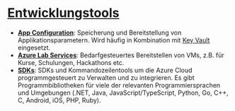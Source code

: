 # [Entwicklungstools]

* **[App Configuration]**: Speicherung und Bereitstellung von
    Applikationsparametern. Wird häufig in Kombination mit [Key
    Vault](/sicherheit.md/#key-vault) eingesetzt.
* **[Azure Lab Services]**: Bedarfgesteuertes Bereitstellen von VMs, z.B. für
    Kurse, Schulungen, Hackathons etc.
* **[SDKs]**: SDKs und Kommandozeilentools um die Azure Cloud programmgesteuert
    zu Verwalten und zu integrieren. Es gibt Programmbibliotheken für viele der
    relevanten Programmiersprachen und Umgebungen (.NET, Java,
    JavaScript/TypeScript, Python, Go, C++, C, Android, iOS, PHP, Ruby).

[Entwicklungstools]: https://azure.microsoft.com/de-de/services/#developer-tools
[App Configuration]: https://azure.microsoft.com/de-de/services/app-configuration/
[Azure Lab Services]: https://azure.microsoft.com/de-de/services/lab-services/
[SDKs]: https://azure.microsoft.com/de-de/downloads/
